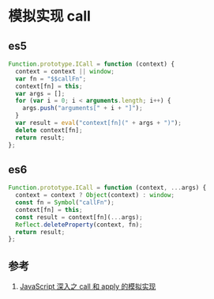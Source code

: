 # 模拟实现 call

## es5

```js
Function.prototype.ICall = function (context) {
  context = context || window;
  var fn = "$$callFn";
  context[fn] = this;
  var args = [];
  for (var i = 0; i < arguments.length; i++) {
    args.push("arguments[" + i + "]");
  }
  var result = eval("context[fn](" + args + ")");
  delete context[fn];
  return result;
};
```

## es6

```js
Function.prototype.ICall = function (context, ...args) {
  context = context ? Object(context) : window;
  const fn = Symbol("callFn");
  context[fn] = this;
  const result = context[fn](...args);
  Reflect.deleteProperty(context, fn);
  return result;
};
```

## 参考

1. [JavaScript 深入之 call 和 apply 的模拟实现](https://github.com/mqyqingfeng/Blog/issues/11)
